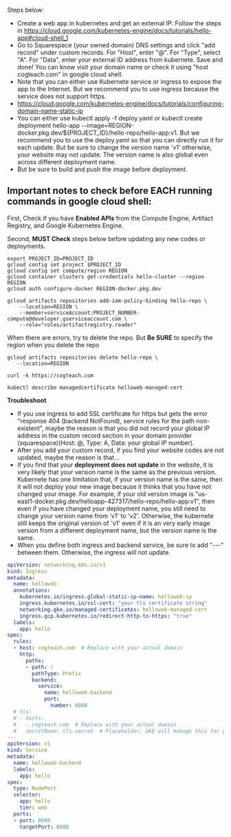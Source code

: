 
Steps below:
- Create a web app in kubernetes and get an external IP: Follow the steps in https://cloud.google.com/kubernetes-engine/docs/tutorials/hello-app#cloud-shell_1
- Go to Squarespace (your owned domain) DNS settings and click "add record" under custom records. For "Host", enter "@". For "Type", select "A". For "Data", enter your external ID address from kubernete. Save and done! You can know visit your domain name or check it using "host cogteach.com" in google cloud shell.
- Note that you can either use Kubernete service or ingress to expose the app to the Internet. But we recommend you to use ingress because the service does not support https.
- https://cloud.google.com/kubernetes-engine/docs/tutorials/configuring-domain-name-static-ip
- You can either use kubectl apply -f deploy.yaml or kubectl create deployment hello-app --image=REGION-docker.pkg.dev/${PROJECT_ID}/hello-repo/hello-app:v1. But we recommend you to use the deploy.yaml so that you can directly run it for each update. But be sure to change the version name 'v1' otherwise, your website may not update. The version name is also global even across different deployment name.
- But be sure to build and push the image before deployment. 
  
## Important notes to check before EACH running commands in google cloud shell: 
First, Check if you have **Enabled APIs** from the Compute Engine, Artifact Registry, and Google Kubernetes Engine.

Second, **MUST Check** steps below before updating any new codes or deployments.
```
export PROJECT_ID=PROJECT_ID
gcloud config set project $PROJECT_ID
gcloud config set compute/region REGION
gcloud container clusters get-credentials hello-cluster --region REGION
gcloud auth configure-docker REGION-docker.pkg.dev

gcloud artifacts repositories add-iam-policy-binding hello-repo \
    --location=REGION \
    --member=serviceAccount:PROJECT_NUMBER-compute@developer.gserviceaccount.com \
    --role="roles/artifactregistry.reader"

```
When there are errors, try to delete the repo. But **Be SURE** to specify the region when you delete the repo
```
gcloud artifacts repositories delete hello-repo \
   --location=REGION

```
```
curl -k https://cogteach.com
```
```
kubectl describe managedcertificate helloweb-managed-cert
```

**Troubleshoot**
- If you use ingress to add SSL certificate for https but gets the error "response 404 (backend NotFound), service rules for the path non-existent", maybe the reason is that you did not record your global IP address in the custom record section in your domain provider (squarespace)(Host: @, Type: A, Data: your global IP number).
- After you add your custom record, if you find your website codes are not updated, maybe the reason is that...
- If you find that your **deployment does not update** in the website, it is very likely that your version name is the same as the previous version. Kubernete has one limitation that, if your version name is the same, then it will not deploy your new image because it thinks that you have not changed your image. For example, if your old version image is "us-east1-docker.pkg.dev/helloapp-427317/hello-repo/hello-app:v1", then even if you have changed your deployment name, you still need to change your version name from 'v1' to 'v2'. Otherwise, the kubernete still keeps the original version of 'v1' even if it is an very early image version from a different deployment name, but the version name is the same.
- When you define both ingress and backend service, be sure to add "---" between them. Otherwise, the ingress will not update.

```yaml
apiVersion: networking.k8s.io/v1
kind: Ingress
metadata:
  name: helloweb
  annotations:
    kubernetes.io/ingress.global-static-ip-name: helloweb-ip
    ingress.kubernetes.io/ssl-cert: "your tls certificate string"
    networking.gke.io/managed-certificates: helloweb-managed-cert
    ingress.gcp.kubernetes.io/redirect-http-to-https: "true"
  labels:
    app: hello
spec:
  rules:
  - host: cogteach.com  # Replace with your actual domain
    http:
      paths:
      - path: /
        pathType: Prefix
        backend:
          service:
            name: helloweb-backend
            port:
              number: 8080
  # tls:
  # - hosts:
  #   - cogteach.com  # Replace with your actual domain
  #   secretName: tls-secret  # Placeholder, GKE will manage this for you
---
apiVersion: v1
kind: Service
metadata:
  name: helloweb-backend
  labels:
    app: hello
spec:
  type: NodePort
  selector:
    app: hello
    tier: web
  ports:
  - port: 8080
    targetPort: 8080
```
